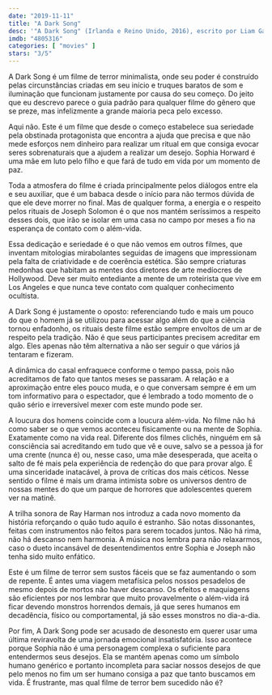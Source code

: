 ```yaml
---
date: "2019-11-11"
title: "A Dark Song"
desc: '"A Dark Song" (Irlanda e Reino Unido, 2016), escrito por Liam Gavin, dirigido por Liam Gavin, com Steve Oram, Catherine Walker e Susan Loughnane. Assisti depois de baixar pela dica do @colemaker.'
imdb: "4805316"
categories: [ "movies" ]
stars: "3/5"
---
```

A Dark Song é um filme de terror minimalista, onde seu poder é construído pelas circunstâncias criadas em seu início e truques baratos de som e iluminação que funcionam justamente por causa do seu começo. Do jeito que eu descrevo parece o guia padrão para qualquer filme do gênero que se preze, mas infelizmente a grande maioria peca pelo excesso.

Aqui não. Este é um filme que desde o começo estabelece sua seriedade pela obstinada protagonista que encontra a ajuda que precisa e que não mede esforços nem dinheiro para realizar um ritual em que consiga evocar seres sobrenaturais que a ajudem a realizar um desejo. Sophia Horward é uma mãe em luto pelo filho e que fará de tudo em vida por um momento de paz.

Toda a atmosfera do filme é criada principalmente pelos diálogos entre ela e seu auxiliar, que é um babaca desde o início para não termos dúvida de que ele deve morrer no final. Mas de qualquer forma, a energia e o respeito pelos rituais de Joseph Solomon é o que nos mantém seríssimos a respeito desses dois, que irão se isolar em uma casa no campo por meses a fio na esperança de contato com o além-vida.

Essa dedicação e seriedade é o que não vemos em outros filmes, que inventam mitologias mirabolantes seguidas de imagens que impressionam pela falta de criatividade e de coerência estética. São sempre criaturas medonhas que habitam as mentes dos diretores de arte medíocres de Hollywood. Deve ser muito entediante a mente de um roteirista que vive em Los Angeles e que nunca teve contato com qualquer conhecimento ocultista.

A Dark Song é justamente o oposto: referenciando tudo e mais um pouco do que o homem já se utilizou para acessar algo além do que a ciência tornou enfadonho, os rituais deste filme estão sempre envoltos de um ar de respeito pela tradição. Não é que seus participantes precisem acreditar em algo. Eles apenas não têm alternativa a não ser seguir o que vários já tentaram e fizeram.

A dinâmica do casal enfraquece conforme o tempo passa, pois não acreditamos de fato que tantos meses se passaram. A relação e a aproximação entre eles pouco muda, e o que conversam sempre é em um tom informativo para o espectador, que é lembrado a todo momento de o quão sério e irreversível mexer com este mundo pode ser.

A loucura dos homens coincide com a loucura além-vida. No filme não há como saber se o que vemos aconteceu fisicamente ou na mente de Sophia. Exatamente como na vida real. Diferente dos filmes clichês, ninguém em sã consciência sai acreditando em tudo que vê e ouve, salvo se a pessoa já for uma crente (nunca é) ou, nesse caso, uma mãe desesperada, que aceita o salto de fé mais pela experiência de redenção do que para provar algo. É uma sinceridade inatacável, à prova de críticas dos mais céticos. Nesse sentido o filme é mais um drama intimista sobre os universos dentro de nossas mentes do que um parque de horrores que adolescentes querem ver na matinê.

A trilha sonora de Ray Harman nos introduz a cada novo momento da história reforçando o quão tudo aquilo é estranho. São notas dissonantes, feitas com instrumentos não feitos para serem tocados juntos. Não há rima, não há descanso nem harmonia. A música nos lembra para não relaxarmos, caso o dueto incansável de desentendimentos entre Sophia e Joseph não tenha sido muito enfático.

Este é um filme de terror sem sustos fáceis que se faz aumentando o som de repente. É antes uma viagem metafísica pelos nossos pesadelos de mesmo depois de mortos não haver descanso. Os efeitos e maquiagens são eficientes por nos lembrar que muito provavelmente o além-vida irá ficar devendo monstros horrendos demais, já que seres humanos em decadência, físico ou comportamental, já são esses monstros no dia-a-dia.

Por fim, A Dark Song pode ser acusado de desonesto em querer usar uma última reviravolta de uma jornada emocional insatisfatória. Isso acontece porque Sophia não é uma personagem complexa o suficiente para entendermos seus desejos. Ela se mantém apenas como um símbolo humano genérico e portanto incompleta para saciar nossos desejos de que pelo menos no fim um ser humano consiga a paz que tanto buscamos em vida. É frustrante, mas qual filme de terror bem sucedido não é?
